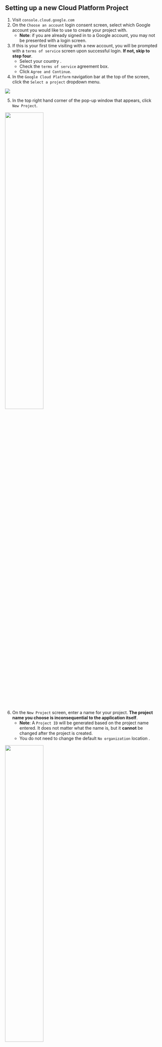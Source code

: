 ## Setting up a new Cloud Platform Project
1. Visit `console.cloud.google.com`
2. On the `Choose an account` login consent screen, select which Google account you would like to use to create your project with. 
    * **Note**: if you are already signed in to a Google account, you may not be presented with a login screen.
3. If this is your first time visiting with a new account, you will be prompted with a `terms of service` screen upon successful login. **If not, skip to step four**.
    *  Select your country .
    * Check the `terms of service` agreement box.
    * Click `Agree and Continue`.
4. In the `Google Cloud Platform` navigation bar at the top of the screen, click the `Select a project` dropdown menu.
<img src="src/assets/images/CloudImages/NavBar.png">

5. In the top right hand corner of the pop-up window that appears, click `New Project`.
<img src="src/assets/images/CloudImages/select.png" width="50%">

6. On the `New Project` screen, enter a name for your project. **The project name you choose is inconsequential to the application itself**.
    * **Note**: A `Project ID` will be generated based on the project name entered. It does not matter what the name is, but it **cannot** be changed after the project is created.
    * You do not need to change the default `No organization` location .
<img src="src/assets/images/CloudImages/chooseName.png" width="50%">

7. Click `Create` to be returned to the `Google Cloud Platform`.
8. A notification should appear near the top-right corner of the screen confirming the creation of your new project. Click `Select Project`.
    * If no notification appears, navigate to the hamburger menu (three horizontal lines) in the top-left corner of the screen. Click `Home` and then `Dashboard`.
9. While on the `Dashboard` screen, click to select your project.

## Generating API Key, OAuth Consent Screen, Client ID & Client Secret, Refresh Token
### API Key
1. From the project dashboard, navigate to the hamburger menu in the top-left corner of the screen. Select `APIs & Services` then select `Library`.
<img src="src/assets/images/CloudImages/calHamburger.png" width="30%" >

2. Search the word `Calendar` in the `Search for APIs & Services` bar toward the top-center of the screen. 
3. Your first search result should be `Google Calendar API`. Click on this option. 
    * **Note**: You **DO NOT** want the `CalDAV API`, which will be the second option available.

4. On the next screen, click the button marked `Enable`.
<img src="src/assets/images/CloudImages/gCalAPI.png" width="50%">

5. After enabling the API, you will be directed to the `Google Calendar API Overview` screen. 
### OAuth Consent Screen
1. Navigate to the hamburger menu again, select `APIs & Services` and then `OAuth consent screen`. Here we will set the options of our Google authorization consent screen. (The menu that grants our application access to a Google account).
<img src="src/assets/images/CloudImages/oAuthHamburger.png" width="30%">

2. On the `OAuth consent screen`, select User Type `External` and click `Create`.
<img src="src/assets/images/CloudImages/userType.png" width="30%">

3. On the `Edit app registration` screen, enter the `App Name`, `User support email` & `Developer contact information email`. 
    * **Note**: The `App Name` should be what you wish to be displayed on the OAuth consent screen to notify the user (**SfA Admin User Only**) of the app they are consenting to allow access to their Google account. 
    * The `App Domain` & `App Logo` **should be left blank**. These options would require the application to be subject to the verification process through Google.
4. Click `Save And Continue`.
5. You do not need to do anything on `Step 2` of the `Edit app registration`: `Scopes`. Again, click `Save And Continue`.
6. On `Step 3`: `Test Users`, click the `Add Users` button. 
7. In the `Add Users` pop-up, add the email of the Startups for All account of which the community calendar will be accessed through. 
<img src="src/assets/images/CloudImages/addTestUser.png" width="50%">

8. Click `Save And Continue`.
9. On the next page, `Step 4`: `Summary`, click `Back To Dashboard`.
### Client ID & Client Secret
1. Navigate to the hamburger menu in the top-left corner of the screen. Select `APIs & Services` and then `Credentials`.
2. Near the top-center of the screen, click `+ Create Credentials`. Select `OAuth client ID` from the drop-down menu. 
<img src="src/assets/images/CloudImages/createCreds.png" width="50%">

3. Select `Web Application` from the `Application type` drop-down menu.
4. Enter a `Client Name`, or leave the default `Web client 1` in the `Name` option field. 
    * **Note**: The name you choose here is inconsequential to the application itself. This name will only be used to identify the client in the console, it **WILL NOT** be shown to end users.
5. In the `Authorized redirect URIs` section, click the `+ Add URI` button. 
    * Add `https://sfa-community-calendar-client.herokuapp.com/oauth2callback`
        * **Note**: It is essential that the end of the URL does not contain a `/` symbol. The redirect will not work if it is present.
<img src="src/assets/images/CloudImages/authURI.png" width="50%">

6.  Click `Create`. A pop-up window will appear to confirm the creation of the OAuth client. Click `OK`.
    * **Note**: You can find the client information contained in the confirmation screen in the `Credentials` section of `APIs & Services` at any point after creation.
7. You will be returned to the `APIs & Services` `Credentials`. Your client information will be visible within the `OAuth 2.0 Client IDs` section.
    * To access your `Client ID` & `Client Secret`, click the pencil icon `Edit OAuth client`.
    * Your client information will be visible near the top-right corner of this page.
<img src="src/assets/images/CloudImages/editauth.png" width="50%">

8. Click `+ Create Credentials` near the top-center of the screen and this time select `API key`.
<img src="src/assets/images/CloudImages/APIcreds.png" width="50%">

9. A pop-up window will appear to confirm the creation of your API key. Click `Close`.
    * **Note**: You can find the API key information contained in the confirmation screen in the `Credentials` section of `APIs & Services` at any point after creation.
### Change Status of Project From "Testing" to "In Production"
1. Navigate to the hamburger menu in the top-left corner of the screen. Select `APIs & Services` and then `OAuth Consent Screen`.
2. Click `Publish App` in the `Publishing status` section.
    * **Note**: The initial state of the app is `Testing` by default. 
<img src="src/assets/images/CloudImages/status.png" width="40%">

3. Click `Confirm` on the pop-up menu that appears.
4. Your app will now have a status of `In Production`
    * **Note**: You will be able to switch the status back to `Testing` at any time if needed. 
### Generating Google Refresh Token from oAuth2 Playground
1. Visit `https://developers.google.com/oauthplayground/`.
2. Click the `Gear Icon` near the top-right corner of the page.
3. Click the checkbox labeled `Use your own OAuth credentials`
4. Enter your `Client ID` and `Client Secret` in the provided fields. Click `Close`.
<img src="src/assets/images/CloudImages/useCreds.png" width="50%">

5. In the `Select & authorize APIs` box on the left side of the page, scroll down to `Google Calendar API v3`. Select to open a dropdown menu.
6. Select `https://www.googleapis.com/auth/calendar.events`
<img src="src/assets/images/CloudImages/chooseAPI.png" width="50%">

7. Click the `Authorize APIs` button near the bottom of the screen.
<img src="src/assets/images/CloudImages/authAPIS.png" width="50%">

8. A `Google Consent` screen will appear. Choose the SfA Google account associated with the Community Calendar that will be used in the application. 
<img src="src/assets/images/CloudImages/chooseAccount.png" width="30%">

9. A warning will appear to alert you that the application has not been verified by Google. Click `Advanced` and then `Go to {App Name}`
    * **Note**: There may be a second pop-up window to determine the level of access you wish to grant the application. The application will need to `View and edit events on all your calendars`.
<img src="src/assets/images/CloudImages/notVeried.png" width="40%">

10. After authorization, you will be redirected back to `OAuth 2.0 Playground`. `Step 2` will now be open on the left side of the page. Click the `Exchange authorization code for tokens` button. 
    * **Note**: `Step 2` will close and `Step 3` will open after the click. Return to `Step 2` to see the generated tokens.
<img src="src/assets/images/CloudImages/exchange.png" width="50%">

11. The generated `Refresh Token` will be used during the set-up of the Heroku application.
## Adding Google OAuth Information to Heroku App
### Heroku App Set-up
1. In the `sfa-community-calendar-api` Heroku App, navigate to `Settings` in the navigation menu toward the top of the screen.
2. In the `Config Vars` section, click `Reveal Config Vars`. 
<img src="src/assets/images/CloudImages/configVars.png" width="50%">

3. Click the pencil icon next to the input field corresponding to `GOOGLE_AUTH_CLIENT_ID`. Enter your `Client ID` in the `Value` field of the pop-up window. Click `Save changes`.
    * <details><summary>Client ID?</summary>Refer to <code>Step 7</code> of the <code>Client ID & Client Secret</code> section above for information on where to gather your <code>Client ID</code>.</details>
4. Click the pencil icon next to the input field corresponding to `GOOGLE_AUTH_CLIENT_SECRET`. Enter your `Client Secret` in the `Value` field of the pop-up window. Click `Save changes`.
    * <details><summary>Client Secret?</summary>Refer to <code>Step 7</code> of the <code>Client ID & Client Secret</code> section above for information on where to gather your <code>Client Secret</code>.</details>
5. Click the pencil icon next to the input field corresponding to `GOOGLE_AUTH_REFRESH_TOKEN`. Enter your `Refresh Token` in the `Value` field of the pop-up window. Click `Save changes`.
    * <details><summary>Refresh Token?</summary>Refer to <code>Generating Google Refresh Token from oAuth2 Playground</code> above for information on where to gather your <code>Refresh Token</code>.</details>
6. Click the pencil icon next to the input field corresponding to `GOOGLE_AUTH_REDIRECT_URL`. Enter `https://sfa-community-calendar-client.herokuapp.com/oauth2callback` in the `Value` field of the pop-up window. Click `Save changes`.
    * **Note**: If the URL entered here does not **exactly** match the redirect URL entered in `Step 5` of the `Client ID & Client Secret` section above, the redirect from Google will not work. 
7. Click the pencil icon next to the input field corresponding to `GOOGLE_AUTH_SCOPES`. Enter `https://www.googleapis.com/auth/calendar.events` in the `Value` field of the pop-up window. Click `Save changes`.
## Calendar ID, OAuth Consent & Refresh Token for Use in Application
### Obtaining Google Calendar ID
1. Visit `calendar.google.com`
2. Sign in using the account associated with the calendar being used in the application.
3. In the section labeled `My calendars`, on the left of the page, hover your mouse over the calendar name. Click the three dots to open an `Options` menu.
<img src="src/assets/images/CloudImages/calName.png" width="30%">

4. Select the option `Settings and Sharing`.
<img src="src/assets/images/CloudImages/settings.png" width="20%">

5. Scroll down to the `Integrate Calendar` section. Here you will find your `Calendar ID`.
<img src="src/assets/images/CloudImages/calID.png" width="50%">

### Calendar In-Application Set-up
1. In the application, navigate to the hamburger menu near the top-right of the screen.
2. Select `Admin` and then select `Admin Login`
3. On the `Admin Login` screen, enter the Admin `username` and `password` and press `Log In`
4. Navigate to the `Admin` link in the navigation bar near the top-left of the screen. 
5. Enter your `Calendar ID` in the provided field.
5. Click the `Authorize GCal` button. You will be redirected to an `OAuth Consent Screen`.
<img src="src/assets/images/CloudImages/authButton.png" width="30%">

6. Choose the Google account you want to allow Google to access.
    * **Note**: In order to add events to the correct Google calendar, the Google account associated with SfA Community Calendar should be the only account used in this step.
<img src="src/assets/images/CloudImages/chooseAccount.png" width="30%">

7. You will be redirected to the application. The `Google Refresh Token` that allows the application access to your Google account and your `Calendar ID` will be stored in the database. 
    * **Note**: You should only have to complete this process **one time** during the initialization process. When the application is authorized and the `Calendar ID` is set, it should remain that way. You **do not** need to press the `Authorize GCal` button again unless errors occur involving the Google calendar. 
    * If errors are encountered with Google, The `Google Refresh Token` may be updated at any time, even if the current token is still valid. You can click the `Authorize GCal` button to reauthorize the application and a new token will be saved to the database. 
